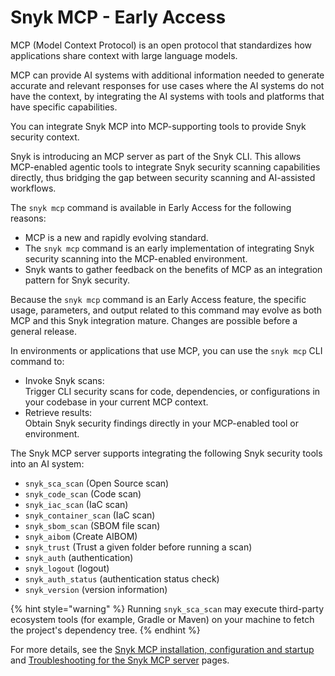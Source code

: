 # Snyk MCP - Early Access

MCP (Model Context Protocol) is an open protocol that standardizes how applications share context with large language models.

MCP can provide AI systems with additional information needed to generate accurate and relevant responses for use cases where the AI systems do not have the context, by integrating the AI systems with tools and platforms that have specific capabilities.&#x20;

You can integrate Snyk MCP into MCP-supporting tools to provide Snyk security context.

Snyk is introducing an MCP server as part of the Snyk CLI. This allows MCP-enabled agentic tools to integrate Snyk security scanning capabilities directly, thus bridging the gap between security scanning and AI-assisted workflows.

The `snyk mcp` command is available in Early Access for the following reasons:

* MCP is a new and rapidly evolving standard.
* The `snyk mcp` command is an early implementation of integrating Snyk security scanning into the MCP-enabled environment.
* Snyk wants to gather feedback on the benefits of MCP as an integration pattern for Snyk security.

Because the `snyk mcp` command is an Early Access feature, the specific usage, parameters, and output related to this command may evolve as both MCP and this Snyk integration mature. Changes are possible before a general release.

In environments or applications that use MCP, you can use the `snyk mcp` CLI command to:

* Invoke Snyk scans:\
  Trigger CLI security scans for code, dependencies, or configurations in your codebase in your current MCP context.
* Retrieve results:\
  Obtain Snyk security findings directly in your MCP-enabled tool or environment.

&#x20;The Snyk MCP server supports integrating the following Snyk security tools into an AI system:

* `snyk_sca_scan` (Open Source scan)
* `snyk_code_scan` (Code scan)
* `snyk_iac_scan` (IaC scan)
* `snyk_container_scan` (IaC scan)
* `snyk_sbom_scan` (SBOM file scan)
* `snyk_aibom` (Create AIBOM)
* `snyk_trust` (Trust a given folder before running a scan)
* `snyk_auth` (authentication)
* `snyk_logout` (logout)
* `snyk_auth_status` (authentication status check)
* `snyk_version` (version information)

{% hint style="warning" %}
Running `snyk_sca_scan` may execute third-party ecosystem tools (for example, Gradle or Maven) on your machine to fetch the project's dependency tree.
{% endhint %}

For more details, see the [Snyk MCP installation, configuration and startup](snyk-mcp-installation-configuration-and-startup.md) and [Troubleshooting for the Snyk MCP server](../../../../snyk-cli/developer-guardrails-for-agentic-workflows/snyk-mcp-experimental/troubleshooting-for-the-snyk-mcp-server.md) pages.
